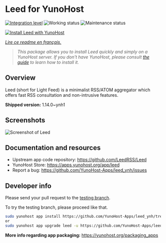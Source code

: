 <!--
N.B.: This README was automatically generated by https://github.com/YunoHost/apps/tree/master/tools/readme_generator
It shall NOT be edited by hand.
-->

# Leed for YunoHost

[![Integration level](https://dash.yunohost.org/integration/leed.svg)](https://dash.yunohost.org/appci/app/leed) ![Working status](https://ci-apps.yunohost.org/ci/badges/leed.status.svg) ![Maintenance status](https://ci-apps.yunohost.org/ci/badges/leed.maintain.svg)

[![Install Leed with YunoHost](https://install-app.yunohost.org/install-with-yunohost.svg)](https://install-app.yunohost.org/?app=leed)

*[Lire ce readme en français.](./README_fr.md)*

> *This package allows you to install Leed quickly and simply on a YunoHost server.
If you don't have YunoHost, please consult [the guide](https://yunohost.org/#/install) to learn how to install it.*

## Overview

Leed (short for Light Feed) is a minimalist RSS/ATOM aggregator which offers fast RSS consultation and non-intrusive features.


**Shipped version:** 1.14.0~ynh1

## Screenshots

![Screenshot of Leed](./doc/screenshots/leed1.jpg)

## Documentation and resources

* Upstream app code repository: <https://github.com/LeedRSS/Leed>
* YunoHost Store: <https://apps.yunohost.org/app/leed>
* Report a bug: <https://github.com/YunoHost-Apps/leed_ynh/issues>

## Developer info

Please send your pull request to the [testing branch](https://github.com/YunoHost-Apps/leed_ynh/tree/testing).

To try the testing branch, please proceed like that.

``` bash
sudo yunohost app install https://github.com/YunoHost-Apps/leed_ynh/tree/testing --debug
or
sudo yunohost app upgrade leed -u https://github.com/YunoHost-Apps/leed_ynh/tree/testing --debug
```

**More info regarding app packaging:** <https://yunohost.org/packaging_apps>